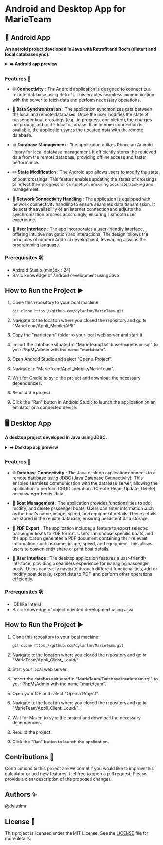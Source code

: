 # Android and Desktop App for MarieTeam

## 📱 Android App

<strong>An android project developed in Java with Retrofit and Room (distant and local database sync).</strong>
<details>
  <summary><strong>➡️ Android app preview</strong></summary>
  <br/>
  <img align="left" src="https://imgur.com/BfFPfRr.jpeg" width="280" />
  <img src="https://imgur.com/XnO9Cqn.jpeg" width="280" />
</details>

### Features 🚀

- 🌐 **Connectivity** : The Android application is designed to connect to a remote database using Retrofit. This enables seamless communication with the server to fetch data and perform necessary operations.

- 🔄 **Data Synchronization** : The application synchronizes data between the local and remote databases. Once the user modifies the state of passenger boat crossings (e.g., in progress, completed), the changes are propagated to the local database. If an internet connection is available, the application syncs the updated data with the remote database.

- 📊 **Database Management** : The application utilizes Room, an Android library for local database management. It efficiently stores the retrieved data from the remote database, providing offline access and faster performance.

- ✏️ **State Modification** : The Android app allows users to modify the state of boat crossings. This feature enables updating the status of crossings to reflect their progress or completion, ensuring accurate tracking and management.

- 📶 **Network Connectivity Handling** : The application is equipped with network connectivity handling to ensure seamless data transmission. It detects the availability of an internet connection and adjusts the synchronization process accordingly, ensuring a smooth user experience.

- 🧩 **User Interface** : The app incorporates a user-friendly interface, offering intuitive navigation and interactions. The design follows the principles of modern Android development, leveraging Java as the programming language.

### Prerequisites 🛠️

- Android Studio (minSdk : 24)
- Basic knowledge of Android development using Java

## How to Run the Project ▶️

1. Clone this repository to your local machine:

   ```shell
   git clone https://github.com/dylanlmr/MarieTeam.git
2. Navigate to the location where you cloned the repository and go to "MarieTeam/Appli_Mobile/API/"
3. Copy the "marieteam" folder to your local web server and start it.
4. Import the database situated in "MarieTeam/Database/marieteam.sql" to your PhpMyAdmin with the name "marieteam".
5. Open Android Studio and select "Open a Project".
6. Navigate to "MarieTeam/Appli_Mobile/MarieTeam".
7. Wait for Gradle to sync the project and download the necessary dependencies.
8. Rebuild the project.
9. Click the "Run" button in Android Studio to launch the application on an emulator or a connected device.

## 🖥️ Desktop App

<strong>A desktop project developed in Java using JDBC.</strong>
<details>
  <br/>
  <summary><strong>➡️ Desktop app preview</strong></summary>
  <img src="https://imgur.com/r99LVvW.jpeg" width="600" />
  <br/><br/>
  <img src="https://imgur.com/qCv8bmV.jpeg" width="600" />
  <br/><br/>
  <p>
    Exemple of selected boats, exported as PDF files :
  </p>
  <img src="https://imgur.com/Pzo8JF5.jpeg" width="600" />
</details>

### Features 🚀

- 🌐 **Database Connectivity** : The Java desktop application connects to a remote database using JDBC (Java Database Connectivity). This enables seamless communication with the database server, allowing the application to perform CRUD operations (Create, Read, Update, Delete) on passenger boats' data.

- 📝 **Boat Management** : The application provides functionalities to add, modify, and delete passenger boats. Users can enter information such as the boat's name, image, speed, and equipment details. These details are stored in the remote database, ensuring persistent data storage.

- 📂 **PDF Export** : The application includes a feature to export selected passenger boats to PDF format. Users can choose specific boats, and the application generates a PDF document containing their relevant information, such as name, image, speed, and equipment. This allows users to conveniently share or print boat details.

- 🧩 **User Interface** : The desktop application features a user-friendly interface, providing a seamless experience for managing passenger boats. Users can easily navigate through different functionalities, add or modify boat details, export data to PDF, and perform other operations efficiently.

### Prerequisites 🛠️

- IDE like IntelliJ
- Basic knowledge of object oriented development using Java

## How to Run the Project ▶️

1. Clone this repository to your local machine:

   ```shell
   git clone https://github.com/dylanlmr/MarieTeam.git
2. Navigate to the location where you cloned the repository and go to "MarieTeam/Appli_Client_Lourd/"
3. Start your local web server.
4. Import the database situated in "MarieTeam/Database/marieteam.sql" to your PhpMyAdmin with the name "marieteam".
5. Open your IDE and select "Open a Project".
6. Navigate to the location where you cloned the repository and go to "MarieTeam/Appli_Client_Lourd/".
7. Wait for Maven to sync the project and download the necessary dependencies.
8. Rebuild the project.
9. Click the "Run" button to launch the application.

## Contributions 🤝

Contributions to this project are welcome! If you would like to improve this calculator or add new features, feel free to open a pull request. Please provide a clear description of the proposed changes.

## Authors ✨

[@dylanlmr](https://github.com/dylanlmr)

## License 📄

This project is licensed under the MIT License. See the [LICENSE](LICENSE) file for more details.
